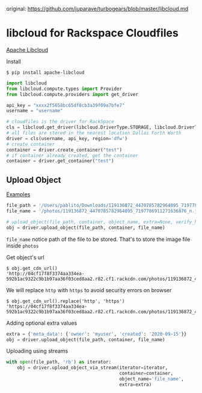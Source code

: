 original: https://github.com/juparave/turbogears/blob/master/libcloud.md

# libcloud for Rackspace Cloudfiles

[Apache Libcloud](http://libcloud.apache.org/)

Install

    $ pip install apache-libcloud

```python
import libcloud
from libcloud.compute.types import Provider
from libcloud.compute.providers import get_driver

api_key = "xxxx2f5658bc65df8cb3a39f09a7bfe7"
username = "username"

# cloudfiles is the driver for RackSpace
cls = libcloud.get_driver(libcloud.DriverType.STORAGE, libcloud.DriverType.STORAGE.CLOUDFILES)
# all files are stored in the nearest location Dallas Forth Worth
driver = cls(username, api_key, region='dfw')
# create container
container = driver.create_container("test")
# if container already created, get the container
container = driver.get_container("test")
```

## Upload Object

[Examples](https://libcloud.readthedocs.io/en/stable/storage/examples.html)

```python
file_path = '/Users/pablito/Downloads/119136872_4470785782964095_7197786911271636876_n.jpg'
file_name = '/photos/119136872_4470785782964095_7197786911271636876_n.jpg'

# upload_object(file_path, container, object_name, extra=None, verify_hash=True, headers=None)
obj = driver.upload_object(file_path, container, file_name)
```

`file_name` notice path of the file to be stored.  That's to store the image file inside `photos` 

Get object's url

    $ obj.get_cdn_url()
    'http://04cf17f8f3374aa334ea-592b1ac9322c9b1b97aa36f03ced8aa2.r82.cf1.rackcdn.com/photos/119136872_4470785782964095_7197786911271636876_n.jpg'

We will replace `http` with `https` to avoid security errors on browser

    $ obj.get_cdn_url().replace('http', 'https')
    'https://04cf17f8f3374aa334ea-592b1ac9322c9b1b97aa36f03ced8aa2.r82.cf1.rackcdn.com/photos/119136872_4470785782964095_7197786911271636876_n.jpg'
    

Adding optional extra values

```python
extra = {'meta_data': {'owner': 'myuser', 'created': '2020-09-15'}}
obj = driver.upload_object(file_path, container, file_name)
```

Uploading using streams

```python
with open(file_path, 'rb') as iterator:
    obj = driver.upload_object_via_stream(iterator=iterator,
                                          container=container,
                                          object_name='file_name',
                                          extra=extra)
```

